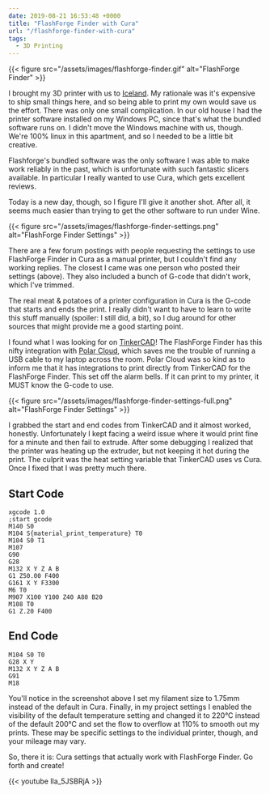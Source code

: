 ```yaml
---
date: 2019-08-21 16:53:48 +0000
title: "FlashForge Finder with Cura"
url: "/flashforge-finder-with-cura"
tags:
  - 3D Printing
---
```


{{< figure src="/assets/images/flashforge-finder.gif" alt="FlashForge Finder" >}}


I brought my 3D printer with us to
[Iceland](https://blog.tomasino.org/tags/iceland). My rationale was it's
expensive to ship small things here, and so being able to print my own
would save us the effort. There was only one small complication. In our
old house I had the printer software installed on my Windows PC, since
that's what the bundled software runs on. I didn't move the Windows
machine with us, though. We're 100% linux in this apartment, and so
I needed to be a little bit creative.

Flashforge's bundled software was the only software I was able to make
work reliably in the past, which is unfortunate with such fantastic
slicers available. In particular I really wanted to use Cura, which gets
excellent reviews.

Today is a new day, though, so I figure I'll give it another shot. After
all, it seems much easier than trying to get the other software to run
under Wine.


{{< figure src="/assets/images/flashforge-finder-settings.png" alt="FlashForge Finder Settings" >}}

There are a few forum postings with people requesting the settings to use
FlashForge Finder in Cura as a manual printer, but I couldn't find any
working replies. The closest I came was one person who posted their
settings (above). They also included a bunch of G-code that didn't work,
which I've trimmed.

The real meat & potatoes of a printer configuration in Cura is the G-code
that starts and ends the print. I really didn't want to have to learn to
write this stuff manually (spoiler: I still did, a bit), so I dug around
for other sources that might provide me a good starting point.

I found what I was looking for on
[TinkerCAD](https://www.tinkercad.com/)! The FlashForge Finder has this
nifty integration with [Polar Cloud](https://polar3d.com), which saves me
the trouble of running a USB cable to my laptop across the room. Polar
Cloud was so kind as to inform me that it has integrations to print
directly from TinkerCAD for the FlashForge Finder. This set off the alarm
bells. If it can print to my printer, it MUST know the G-code to use.


{{< figure src="/assets/images/flashforge-finder-settings-full.png" alt="FlashForge Finder Settings" >}}

I grabbed the start and end codes from TinkerCAD and it almost worked,
honestly. Unfortunately I kept facing a weird issue where it would print
fine for a minute and then fail to extrude. After some debugging
I realized that the printer was heating up the extruder, but not keeping
it hot during the print. The culprit was the heat setting variable that
TinkerCAD uses vs Cura. Once I fixed that I was pretty much there.

## Start Code

    xgcode 1.0
    ;start gcode
    M140 S0
    M104 S{material_print_temperature} T0
    M104 S0 T1
    M107
    G90
    G28
    M132 X Y Z A B
    G1 Z50.00 F400
    G161 X Y F3300
    M6 T0
    M907 X100 Y100 Z40 A80 B20
    M108 T0
    G1 Z.20 F400

## End Code

    M104 S0 T0
    G28 X Y
    M132 X Y Z A B
    G91
    M18

You'll notice in the screenshot above I set my filament size to 1.75mm
instead of the default in Cura. Finally, in my project settings I enabled
the visibility of the default temperature setting and changed it to 220°C
instead of the default 200°C and set the flow to overflow at 110% to
smooth out my prints. These may be specific settings to the individual
printer, though, and your mileage may vary.

So, there it is: Cura settings that actually work with FlashForge Finder.
Go forth and create!

{{< youtube lIa_5JSBRjA >}}

<!--  vim: set shiftwidth=4 tabstop=4 expandtab: -->
